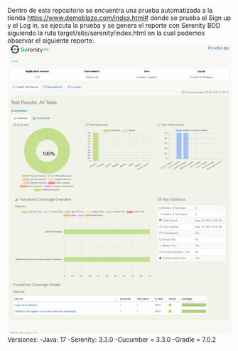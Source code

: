 Dentro de este repositorio se encuentra una prueba automatizada a la tienda https://www.demoblaze.com/index.html# 
donde se prueba el Sign up y el Log in, se ejecuta la prueba y se genera el reporte con Serenity BDD siguiendo la ruta 
target/site/serenity/index.html en la cual podemos observar el siguiente reporte: 
![](https://github.com/Jhonny071920/PruebaQA/blob/main/Serenity%20Reports.png)
Versiones:
-Java: 17
-Serenity: 3.3.0
-Cucumber = 3.3.0
-Gradle = 7.0.2
